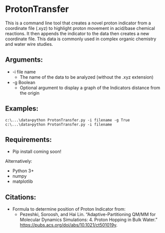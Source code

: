 # ProtonTransfer

This is a command line tool that creates a novel proton indicator from a coordinate file (.xyz) to highlight proton movement in acid/base chemical reactions. It then appends the indicator to the data then creates a new coordinate file. This data is commonly used in complex organic chemistry and water wire studies.


## Arguments:
* -i file name
  * The name of the data to be analyzed (without the .xyz extension)
* -g Boolean
  * Optional argument to display a graph of the Indicators distance from the origin



## Examples: 

    c:\...\data>python ProtonTransfer.py -i filename -g True
    c:\...\data>python ProtonTransfer.py -i filename
    
    

## Requirements:
* Pip install coming soon!

Alternatively:
* Python 3+
* numpy
* matplotlib

 ## Citations:
 
 * Formula to determine position of Proton Indicator from:
    * Pezeshki, Soroosh, and Hai Lin. “Adaptive-Partitioning QM/MM for Molecular Dynamics Simulations: 4. Proton Hopping in Bulk Water.” https://pubs.acs.org/doi/abs/10.1021/ct501019y. 
